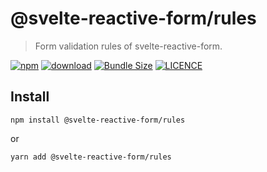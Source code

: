 # @svelte-reactive-form/rules

> Form validation rules of svelte-reactive-form.

<p>

[![npm](https://img.shields.io/npm/v/@svelte-reactive-form/rules.svg)](https://www.npmjs.com/package/@svelte-reactive-form/rules)
[![download](https://img.shields.io/npm/dw/@svelte-reactive-form/rules.svg)](https://www.npmjs.com/package/@svelte-reactive-form/rules)
[![Bundle Size](https://badgen.net/bundlephobia/minzip/%40responsive-ui%2Faccordion)](https://bundlephobia.com/result?p=@svelte-reactive-form/rules)
[![LICENCE](https://img.shields.io/github/license/wetix/svelte-reactive-form)](https://github.com/wetix/svelte-reactive-form/blob/main/LICENSE)

</p>

## Install

```console
npm install @svelte-reactive-form/rules
```

or

```console
yarn add @svelte-reactive-form/rules
```
